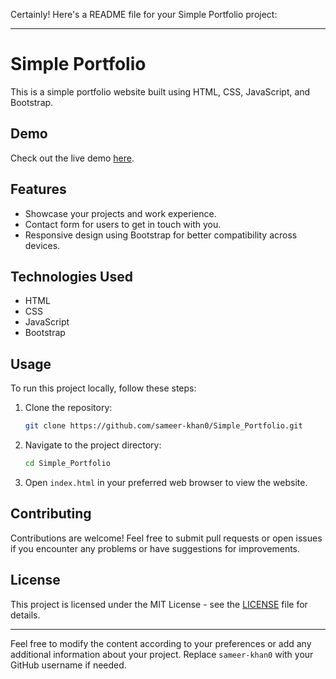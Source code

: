 Certainly! Here's a README file for your Simple Portfolio project:

---

# Simple Portfolio

This is a simple portfolio website built using HTML, CSS, JavaScript, and Bootstrap.

## Demo

Check out the live demo [here](https://sameer-khan0.github.io/Simple_Portfolio/).

## Features

- Showcase your projects and work experience.
- Contact form for users to get in touch with you.
- Responsive design using Bootstrap for better compatibility across devices.

## Technologies Used

- HTML
- CSS
- JavaScript
- Bootstrap

## Usage

To run this project locally, follow these steps:

1. Clone the repository:

   ```bash
   git clone https://github.com/sameer-khan0/Simple_Portfolio.git
   ```

2. Navigate to the project directory:

   ```bash
   cd Simple_Portfolio
   ```

3. Open `index.html` in your preferred web browser to view the website.

## Contributing

Contributions are welcome! Feel free to submit pull requests or open issues if you encounter any problems or have suggestions for improvements.

## License

This project is licensed under the MIT License - see the [LICENSE](LICENSE) file for details.

---

Feel free to modify the content according to your preferences or add any additional information about your project. Replace `sameer-khan0` with your GitHub username if needed.
